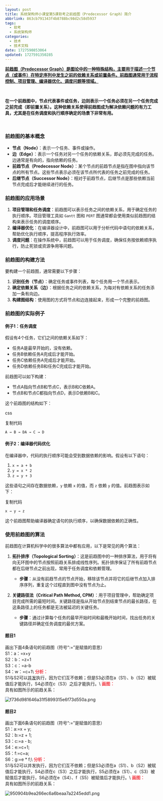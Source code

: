 ```yaml
---
layout: post
title: 系统架构师小课堂第5课软考之前趋图（Predecessor Graph）简介
abbrlink: 863cb791343f4b8788bc98d2c58d5937
tags:
  - 软考
  - 系统架构师
categories:
  - 技术
  - 技术文档
date: 1727590853064
updated: 1727591350285
---
```


**<ins>前趋图（Predecessor Graph）是图论中的一种特殊结构，主要用于描述一个节点（或事件）在特定序列中发生之前的依赖关系或前置条件。前趋图通常用于流程控制、项目管理、编译器优化、调度问题等领域。</ins>**

 

**在一个前趋图中，节点代表事件或任务，边则表示一个任务必须在另一个任务完成之前完成（即前置关系）。这种依赖关系使得前趋图成为解决依赖问题的有力工具，尤其是在任务调度和执行顺序确定的场景下非常有用。**

 

### 前趋图的基本概念

- **节点（Node）**：表示一个任务、事件或操作。
- **边（Edge）**：表示一个任务对另一个任务的依赖关系，即必须先完成的任务。边通常是有向的，指向依赖的任务。
- **前趋节点（Predecessor Node）**：某个节点的前趋节点是指在图中指向该节点的所有节点。这些节点表示必须在该节点所代表的任务之前完成的任务。
- **后继节点（Successor Node）**：相对于前趋节点，后继节点是那些依赖当前节点完成后才能继续进行的任务。

### 前趋图的应用场景

1. **项目管理和任务调度**：前趋图可以表示任务之间的依赖关系，用于确定任务的执行顺序。项目管理工具如 `Gantt` 图和 `PERT` 图通常都会使用类似前趋图的结构来表示任务的调度顺序。
2. **编译器优化**：在编译器设计中，前趋图可以用于分析代码中语句的依赖关系，帮助优化执行顺序，提高程序执行效率。
3. **调度问题**：在操作系统中，前趋图可以用于任务调度，确保任务按依赖顺序执行，防止死锁或资源争用等问题。

### 前趋图的构建方法

要构建一个前趋图，通常需要以下步骤：

1. **识别任务（节点）**：确定任务或事件列表，每个任务用一个节点表示。
2. **确定依赖关系（边）**：根据任务之间的依赖关系，为每对有依赖关系的任务添加一条有向边。
3. **构建图结构**：使用图的方式将节点和边连接起来，形成一个完整的前趋图。

### 前趋图的实际例子

#### 例子1：任务调度

假设有4个任务，它们之间的依赖关系如下：

- 任务A是最早开始的，没有依赖。
- 任务B依赖任务A完成后才能开始。
- 任务C依赖任务A完成后才能开始。
- 任务D依赖任务B和任务C完成后才能开始。

前趋图可以如下构建：

- 节点A指向节点B和节点C，表示B和C依赖A。
- 节点B和节点C都指向节点D，表示D依赖B和C。

这个前趋图的结构如下：

css

复制代码

`A → B → DA → C → D`

#### 例子2：编译器代码优化

在编译器中，代码的执行顺序可能会受到数据依赖的影响。假设有以下语句：

1. `x = a + b`
2. `y = x * 2`
3. `z = y + 3`

这些语句之间存在数据依赖，`y` 依赖 `x` 的值，而 `z` 依赖 `y` 的值。前趋图表示如下：

复制代码

`x → y → z`

这个前趋图帮助编译器确定语句的执行顺序，以确保数据依赖的正确性。

### 使用前趋图的算法

前趋图在计算机科学中的很多算法中都有应用，以下是常见的两个算法：

1. **拓扑排序（Topological Sorting）**：这是前趋图中的一种排序算法，用于将有向无环图中的节点按照前趋关系排成线性序列。拓扑排序保证了所有前趋节点都在后继节点之前出现，常用于任务调度和依赖管理。

   - **步骤**：从没有前趋节点的节点开始，移除该节点并将它的后继节点加入排序序列，重复这个过程直到图中没有节点为止。
2. **关键路径法（Critical Path Method, CPM）**：用于项目管理中，帮助确定项目完成所需的最短时间。关键路径是指从开始节点到结束节点的最长路径，在这条路径上的任务都是无法被延迟的关键任务。

   - **步骤**：通过计算每个任务的最早开始时间和最晚开始时间，找出任务的关键路径并确定任务调度的最优方案。

#### 题目1

画出下面4条语句的前趋图（符号“:=”是赋值的意思）\
S1：a：=x+y\
S2：b：=z+1\
S3：c：=a-b\
S4：w：=c+1\ <span style="color: #f33b45;">**分析：**</span>\
S1与S2可以[并发](https://so.csdn.net/so/search?q=%E5%B9%B6%E5%8F%91\&spm=1001.2101.3001.7020)执行，因为它们互不依赖；但是S3必须在a（S1）、b（S2）被赋值后才能执行，S4必须在c（S3）之后才能执行。\ <span style="color: #f33b45;">**画图：**</span>\
具有如图所示的前趋关系：

![f736d981646a31f5899315e6f73d550a.png](/resources/4f5ed05f32864384b6fe40f04fd296f0.png)

#### 题目2

画出下面6条语句的前趋图（符号“:=”是赋值的意思）\
S1：a:=x + y;\
S2：b:=z + 1;\
S3：c:=a - b;\
S4：e:=c+1;\
S5：f:=c+a;\
S6：g:=e \* f;\ <span style="color: #f33b45;">**分析：**</span>\
S1与S2可以并发执行，因为它们互不依赖；但是S3必须在a（S1）、b（S2）被赋值后才能执行，S4必须在c（S3）之后才能执行，S5必须在a（S1）、c（S3）被赋值后才能执行，S6必须在e（S4）、f（S5）被赋值后才能执行。\ <span style="color: #f33b45;">**画图：**</span>\
具有如图所示的前趋关系：

![950904b9ea266ec6a6beaa7a2245edd1.png](/resources/87488886ae8146b3bdbc857c70302c97.png)
